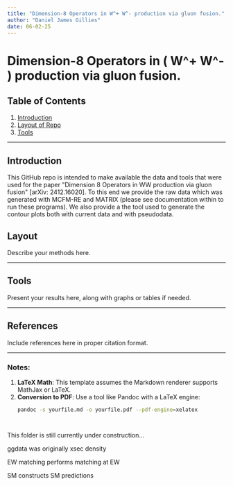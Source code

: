 ```yaml
---
title: "Dimension-8 Operators in W^+ W^- production via gluon fusion."
author: "Daniel James Gillies"
date: 06-02-25
---
```


# Dimension-8 Operators in \( W^+ W^- \) production via gluon fusion.

## Table of Contents

1. [Introduction](#introduction)
2. [Layout of Repo](#layout)
3. [Tools](#tools)


---

## Introduction <a name="introduction"></a>

This GitHub repo is intended to make available the data and tools that were used for the paper "Dimension 8 Operators in WW production via gluon fusion" [arXiv: 2412.16020]. To this end we provide the raw data which was generated with MCFM-RE and MATRIX (please see documentation within to run these programs). We also provide a the tool used to generate the contour plots both with current data and with pseudodata. 



## Layout <a name="layout"></a>

Describe your methods here.

---

## Tools <a name="tools"></a>

Present your results here, along with graphs or tables if needed.

---

## References

Include references here in proper citation format.

---

### Notes:
1. **LaTeX Math**: This template assumes the Markdown renderer supports MathJax or LaTeX.
2. **Conversion to PDF**: Use a tool like Pandoc with a LaTeX engine:
   ```bash
   pandoc -s yourfile.md -o yourfile.pdf --pdf-engine=xelatex




This folder is still currently under construction...


ggdata was originally xsec density


EW matching performs matching at EW

SM constructs SM predictions

